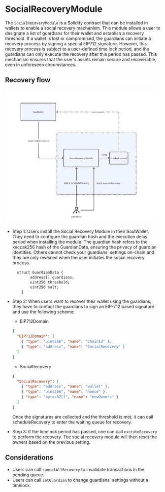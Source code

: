 # SocialRecoveryModule

The `SocialRecoveryModule` is a Solidity contract that can be installed in wallets to enable a social recovery mechanism. This module allows a user to designate a list of guardians for their wallet and establish a recovery threshold. If a wallet is lost or compromised, the guardians can initiate a recovery process by signing a special EIP712 signature. However, this recovery process is subject to a user-defined time lock period, and the guardians can only execute the recovery after this period has passed. This mechanism ensures that the user's assets remain secure and recoverable, even in unforeseen circumstances.

## Recovery flow

![social recovery flow](socialReoceryFlow.png)

- Step 1: Users install the Social Recovery Module in their SoulWallet. They need to configure the guardian hash and the execution delay period when installing the module. The guardian hash refers to the keccak256 hash of the GuardianData, ensuring the privacy of guardian identities. Others cannot check your guardians' settings on-chain and they are only revealed when the user initiates the social recovery process.

  ```solidity
    struct GuardianData {
          address[] guardians;
          uint256 threshold;
          uint256 salt;
      }
  ```

- Step 2: When users want to recover their wallet using the guardians, they have to contact the guardians to sign an EIP-712 based signature and use the following scheme:

  - EIP712Domain

  ```json
  {
    "EIP712Domain": [
      { "type": "uint256", "name": "chainId" },
      { "type": "address", "name": "SocialRecovery" }
    ]
  }
  ```

  - SocialRecovery

  ```json
  {
    "SocialRecovery": [
      { "type": "address", "name": "wallet" },
      { "type": "uint256", "name": "nonce" },
      { "type": "bytes32[]", "name": "newOwners" }
    ]
  }
  ```

  Once the signatures are collected and the threshold is met, it can call scheduleRecovery to enter the waiting queue for recovery.

- Step 3: If the timelock period has passed, one can call `executeRecovery` to perform the recovery. The social recovery module will then reset the owners based on the previous setting.

## Considerations

- Users can call `cancelAllRecovery` to invalidate transactions in the pending queue.
- Users can call `setGuardian` to change guardians' settings without a timelock.
